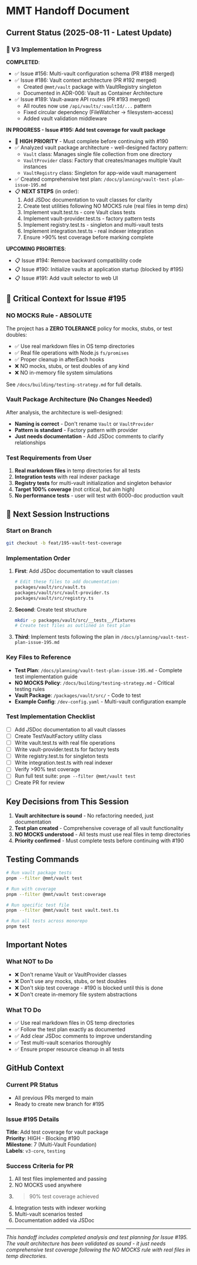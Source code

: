 # MMT Handoff Document

## Current Status (2025-08-11 - Latest Update)

### 🚀 V3 Implementation In Progress

**COMPLETED**: 
- ✅ Issue #156: Multi-vault configuration schema (PR #188 merged)
- ✅ Issue #186: Vault context architecture (PR #192 merged)
  - Created `@mmt/vault` package with VaultRegistry singleton
  - Documented in ADR-006: Vault as Container Architecture
- ✅ Issue #189: Vault-aware API routes (PR #193 merged)
  - All routes now use `/api/vaults/:vaultId/...` pattern
  - Fixed circular dependency (FileWatcher → filesystem-access)
  - Added vault validation middleware

**IN PROGRESS - Issue #195: Add test coverage for vault package**
- 🔴 **HIGH PRIORITY** - Must complete before continuing with #190
- ✅ Analyzed vault package architecture - well-designed factory pattern:
  - `Vault` class: Manages single file collection from one directory
  - `VaultProvider` class: Factory that creates/manages multiple Vault instances  
  - `VaultRegistry` class: Singleton for app-wide vault management
- ✅ Created comprehensive test plan: `/docs/planning/vault-test-plan-issue-195.md`
- 📋 **NEXT STEPS** (in order):
  1. Add JSDoc documentation to vault classes for clarity
  2. Create test utilities following NO MOCKS rule (real files in temp dirs)
  3. Implement vault.test.ts - core Vault class tests
  4. Implement vault-provider.test.ts - factory pattern tests
  5. Implement registry.test.ts - singleton and multi-vault tests
  6. Implement integration.test.ts - real indexer integration
  7. Ensure >90% test coverage before marking complete

**UPCOMING PRIORITIES**:
- 📋 Issue #194: Remove backward compatibility code
- 📋 Issue #190: Initialize vaults at application startup (blocked by #195)
- 📋 Issue #191: Add vault selector to web UI

## 🎯 Critical Context for Issue #195

### NO MOCKS Rule - ABSOLUTE
The project has a **ZERO TOLERANCE** policy for mocks, stubs, or test doubles:
- ✅ Use real markdown files in OS temp directories
- ✅ Real file operations with Node.js `fs/promises`
- ✅ Proper cleanup in afterEach hooks
- ❌ NO mocks, stubs, or test doubles of any kind
- ❌ NO in-memory file system simulations

See `/docs/building/testing-strategy.md` for full details.

### Vault Package Architecture (No Changes Needed)
After analysis, the architecture is well-designed:
- **Naming is correct** - Don't rename `Vault` or `VaultProvider`
- **Pattern is standard** - Factory pattern with provider
- **Just needs documentation** - Add JSDoc comments to clarify relationships

### Test Requirements from User
1. **Real markdown files** in temp directories for all tests
2. **Integration tests** with real indexer package
3. **Registry tests** for multi-vault initialization and singleton behavior
4. **Target 100% coverage** (not critical, but aim high)
5. **No performance tests** - user will test with 6000-doc production vault

## 📝 Next Session Instructions

### Start on Branch
```bash
git checkout -b feat/195-vault-test-coverage
```

### Implementation Order
1. **First**: Add JSDoc documentation to vault classes
   ```bash
   # Edit these files to add documentation:
   packages/vault/src/vault.ts
   packages/vault/src/vault-provider.ts
   packages/vault/src/registry.ts
   ```

2. **Second**: Create test structure
   ```bash
   mkdir -p packages/vault/src/__tests__/fixtures
   # Create test files as outlined in test plan
   ```

3. **Third**: Implement tests following the plan in `/docs/planning/vault-test-plan-issue-195.md`

### Key Files to Reference
- **Test Plan**: `/docs/planning/vault-test-plan-issue-195.md` - Complete test implementation guide
- **NO MOCKS Policy**: `/docs/building/testing-strategy.md` - Critical testing rules
- **Vault Package**: `/packages/vault/src/` - Code to test
- **Example Config**: `/dev-config.yaml` - Multi-vault configuration example

### Test Implementation Checklist
- [ ] Add JSDoc documentation to all vault classes
- [ ] Create TestVaultFactory utility class
- [ ] Write vault.test.ts with real file operations
- [ ] Write vault-provider.test.ts for factory tests
- [ ] Write registry.test.ts for singleton tests
- [ ] Write integration.test.ts with real indexer
- [ ] Verify >90% test coverage
- [ ] Run full test suite: `pnpm --filter @mmt/vault test`
- [ ] Create PR for review

## Key Decisions from This Session

1. **Vault architecture is sound** - No refactoring needed, just documentation
2. **Test plan created** - Comprehensive coverage of all vault functionality
3. **NO MOCKS understood** - All tests must use real files in temp directories
4. **Priority confirmed** - Must complete tests before continuing with #190

## Testing Commands

```bash
# Run vault package tests
pnpm --filter @mmt/vault test

# Run with coverage
pnpm --filter @mmt/vault test:coverage

# Run specific test file
pnpm --filter @mmt/vault test vault.test.ts

# Run all tests across monorepo
pnpm test
```

## Important Notes

### What NOT to Do
- ❌ Don't rename Vault or VaultProvider classes
- ❌ Don't use any mocks, stubs, or test doubles
- ❌ Don't skip test coverage - #190 is blocked until this is done
- ❌ Don't create in-memory file system abstractions

### What TO Do
- ✅ Use real markdown files in OS temp directories
- ✅ Follow the test plan exactly as documented
- ✅ Add clear JSDoc comments to improve understanding
- ✅ Test multi-vault scenarios thoroughly
- ✅ Ensure proper resource cleanup in all tests

## GitHub Context

### Current PR Status
- All previous PRs merged to main
- Ready to create new branch for #195

### Issue #195 Details
**Title**: Add test coverage for vault package  
**Priority**: HIGH - Blocking #190  
**Milestone**: 7 (Multi-Vault Foundation)  
**Labels**: `v3-core`, `testing`

### Success Criteria for PR
1. All test files implemented and passing
2. NO MOCKS used anywhere
3. >90% test coverage achieved
4. Integration tests with indexer working
5. Multi-vault scenarios tested
6. Documentation added via JSDoc

---

*This handoff includes completed analysis and test planning for Issue #195. The vault architecture has been validated as sound - it just needs comprehensive test coverage following the NO MOCKS rule with real files in temp directories.*